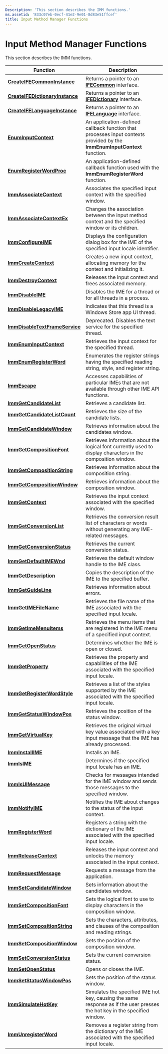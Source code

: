 ```yaml
---
Description: 'This section describes the IMM functions.'
ms.assetid: '833c07eb-0ecf-41e2-9e01-8d83e51ffcef'
title: Input Method Manager Functions
---
```


# Input Method Manager Functions

This section describes the IMM functions.



| Function                                                           | Description                                                                                                                |
|--------------------------------------------------------------------|----------------------------------------------------------------------------------------------------------------------------|
| [**CreateIFECommonInstance**](createifecommoninstance.md)         | Returns a pointer to an [**IFECommon**](ifecommon.md) interface.                                                          |
| [**CreateIFEDictionaryInstance**](createifedictionaryinstance.md) | Returns a pointer to an [**IFEDictionary**](ifedictionary.md) interface.                                                  |
| [**CreateIFELanguageInstance**](createifelanguageinstance.md)     | Returns a pointer to an [**IFELanguage**](ifelanguage.md) interface.                                                      |
| [**EnumInputContext**](enuminputcontext.md)                       | An application-defined callback function that processes input contexts provided by the **ImmEnumInputContext** function.   |
| [**EnumRegisterWordProc**](enumregisterwordproc.md)               | An application-defined callback function used with the **ImmEnumRegisterWord** function.                                   |
| [**ImmAssociateContext**](immassociatecontext.md)                 | Associates the specified input context with the specified window.                                                          |
| [**ImmAssociateContextEx**](immassociatecontextex.md)             | Changes the association between the input method context and the specified window or its children.                         |
| [**ImmConfigureIME**](immconfigureime.md)                         | Displays the configuration dialog box for the IME of the specified input locale identifier.                                |
| [**ImmCreateContext**](immcreatecontext.md)                       | Creates a new input context, allocating memory for the context and initializing it.                                        |
| [**ImmDestroyContext**](immdestroycontext.md)                     | Releases the input context and frees associated memory.                                                                    |
| [**ImmDisableIME**](immdisableime.md)                             | Disables the IME for a thread or for all threads in a process.                                                             |
| [**ImmDisableLegacyIME**](immdisablelegacyime.md)                 | Indicates that this thread is a Windows Store app UI thread.                                                               |
| [**ImmDisableTextFrameService**](immdisabletextframeservice.md)   | Deprecated. Disables the text service for the specified thread.                                                            |
| [**ImmEnumInputContext**](immenuminputcontext.md)                 | Retrieves the input context for the specified thread.                                                                      |
| [**ImmEnumRegisterWord**](immenumregisterword.md)                 | Enumerates the register strings having the specified reading string, style, and register string.                           |
| [**ImmEscape**](immescape.md)                                     | Accesses capabilities of particular IMEs that are not available through other IME API functions.                           |
| [**ImmGetCandidateList**](immgetcandidatelist.md)                 | Retrieves a candidate list.                                                                                                |
| [**ImmGetCandidateListCount**](immgetcandidatelistcount.md)       | Retrieves the size of the candidate lists.                                                                                 |
| [**ImmGetCandidateWindow**](immgetcandidatewindow.md)             | Retrieves information about the candidates window.                                                                         |
| [**ImmGetCompositionFont**](immgetcompositionfont.md)             | Retrieves information about the logical font currently used to display characters in the composition window.               |
| [**ImmGetCompositionString**](immgetcompositionstring.md)         | Retrieves information about the composition string.                                                                        |
| [**ImmGetCompositionWindow**](immgetcompositionwindow.md)         | Retrieves information about the composition window.                                                                        |
| [**ImmGetContext**](immgetcontext.md)                             | Retrieves the input context associated with the specified window.                                                          |
| [**ImmGetConversionList**](immgetconversionlist.md)               | Retrieves the conversion result list of characters or words without generating any IME-related messages.                   |
| [**ImmGetConversionStatus**](immgetconversionstatus.md)           | Retrieves the current conversion status.                                                                                   |
| [**ImmGetDefaultIMEWnd**](immgetdefaultimewnd.md)                 | Retrieves the default window handle to the IME class.                                                                      |
| [**ImmGetDescription**](immgetdescription.md)                     | Copies the description of the IME to the specified buffer.                                                                 |
| [**ImmGetGuideLine**](immgetguideline.md)                         | Retrieves information about errors.                                                                                        |
| [**ImmGetIMEFileName**](immgetimefilename.md)                     | Retrieves the file name of the IME associated with the specified input locale.                                             |
| [**ImmGetImeMenuItems**](immgetimemenuitems.md)                   | Retrieves the menu items that are registered in the IME menu of a specified input context.                                 |
| [**ImmGetOpenStatus**](immgetopenstatus.md)                       | Determines whether the IME is open or closed.                                                                              |
| [**ImmGetProperty**](immgetproperty.md)                           | Retrieves the property and capabilities of the IME associated with the specified input locale.                             |
| [**ImmGetRegisterWordStyle**](immgetregisterwordstyle.md)         | Retrieves a list of the styles supported by the IME associated with the specified input locale.                            |
| [**ImmGetStatusWindowPos**](immgetstatuswindowpos.md)             | Retrieves the position of the status window.                                                                               |
| [**ImmGetVirtualKey**](immgetvirtualkey.md)                       | Retrieves the original virtual key value associated with a key input message that the IME has already processed.           |
| [**ImmInstallIME**](imminstallime.md)                             | Installs an IME.                                                                                                           |
| [**ImmIsIME**](immisime.md)                                       | Determines if the specified input locale has an IME.                                                                       |
| [**ImmIsUIMessage**](immisuimessage.md)                           | Checks for messages intended for the IME window and sends those messages to the specified window.                          |
| [**ImmNotifyIME**](immnotifyime.md)                               | Notifies the IME about changes to the status of the input context.                                                         |
| [**ImmRegisterWord**](immregisterword.md)                         | Registers a string with the dictionary of the IME associated with the specified input locale.                              |
| [**ImmReleaseContext**](immreleasecontext.md)                     | Releases the input context and unlocks the memory associated in the input context.                                         |
| [**ImmRequestMessage**](immrequestmessage.md)                     | Requests a message from the application.                                                                                   |
| [**ImmSetCandidateWindow**](immsetcandidatewindow.md)             | Sets information about the candidates window.                                                                              |
| [**ImmSetCompositionFont**](immsetcompositionfont.md)             | Sets the logical font to use to display characters in the composition window.                                              |
| [**ImmSetCompositionString**](immsetcompositionstring.md)         | Sets the characters, attributes, and clauses of the composition and reading strings.                                       |
| [**ImmSetCompositionWindow**](immsetcompositionwindow.md)         | Sets the position of the composition window.                                                                               |
| [**ImmSetConversionStatus**](immsetconversionstatus.md)           | Sets the current conversion status.                                                                                        |
| [**ImmSetOpenStatus**](immsetopenstatus.md)                       | Opens or closes the IME.                                                                                                   |
| [**ImmSetStatusWindowPos**](immsetstatuswindowpos.md)             | Sets the position of the status window.                                                                                    |
| [**ImmSimulateHotKey**](immsimulatehotkey.md)                     | Simulates the specified IME hot key, causing the same response as if the user presses the hot key in the specified window. |
| [**ImmUnregisterWord**](immunregisterword.md)                     | Removes a register string from the dictionary of the IME associated with the specified input locale.                       |



 

 

 



